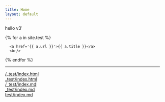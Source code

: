 ```yaml
---
title: Home
layout: default
---
```


hello
v3'


<div id='dogs'>
  {% for a in site.test %}
    
      <a href='{{ a.url }}'>{{ a.title }}</a>
      <br/>
  {% endfor %}
</div>


<hr/>

[/_test/index.html](/_test/index.html)
<br/>
[_test/index.html](_test/index.html)
<br/>
[/_test/index.md](/_test/index.md)
<br/>
[_test/index.md](_test/index.md)
<br/>
[test/index.md](test/index.md)
